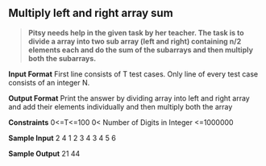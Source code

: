 ## Multiply left and right array sum
> **Pitsy needs help in the given task by her teacher. The task is to divide a array into two sub array (left and right) containing n/2 elements each and do the sum of the subarrays and then multiply both the subarrays.**

**Input Format**
First line consists of T test cases. Only line of every test case consists of an integer N.

**Output Format** 
Print the answer by dividing array into left and right array and add their elements individually and then multiply both the array

**Constraints**
0<=T<=100
0< Number of Digits in Integer <=1000000

**Sample Input**
2
4
1 2 3 4
3
4 5 6

**Sample Output**
21
44